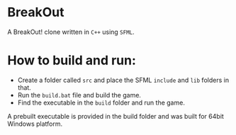 # BreakOut
A BreakOut! clone written in `C++` using `SFML`.

# How to build and run:
* Create a folder called `src` and place the SFML `include` and `lib` folders in that.
* Run the `build.bat` file and build the game.
* Find the executable in the `build` folder and run the game.

A prebuilt executable is provided in the build folder and was built for 64bit Windows platform.
